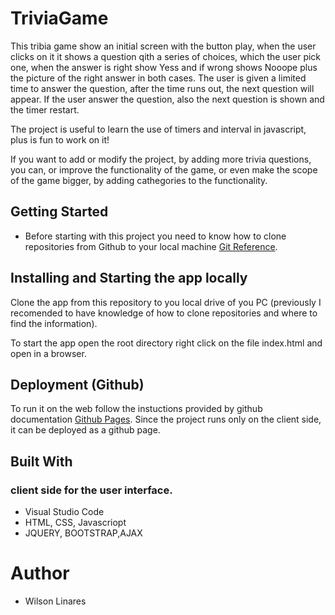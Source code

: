 # TriviaGame
This tribia game show an initial screen with the button play, when the user clicks on it it shows a question qith a series of choices, 
which the user pick one, when the answer is right show Yess and if wrong shows Nooope plus the picture of the right answer in both cases. 
The user is given a limited time to answer the question, after the time runs out, the next question will appear. If the user answer the 
question, also the next question is shown and the timer restart.

The project is useful to learn the use of timers and interval in javascript, plus is fun to work on it!

If you want to add or modify the project, by adding more trivia questions, you can, or improve the functionality of the game, or even make
the scope of the game bigger, by adding cathegories to the functionality.

## Getting Started
* Before starting with this project you need to know how to clone repositories from Github to your local machine [Git Reference](https://www.git-scm.com/docs). 

## Installing and Starting the app locally
Clone the app from this repository to you local drive of you PC (previously I recomended to have knowledge of how to clone repositories and where to find the information). 

To start the app open the root directory right click on the file index.html and open in a browser.

## Deployment (Github)
To run it on the web follow the instuctions provided by github documentation [Github Pages](https://pages.github.com/). Since the project runs only on the client side, it can be deployed as a github page.

## Built With

### client side for the user interface.
* Visual Studio Code
* HTML, CSS, Javascriopt
* JQUERY, BOOTSTRAP,AJAX

# Author
* Wilson Linares 
